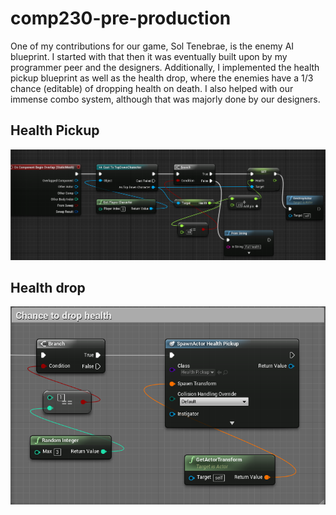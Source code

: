 # comp230-pre-production

One of my contributions for our game, Sol Tenebrae, is the enemy AI blueprint. I started with that then it was eventually built upon by my programmer peer and the designers. Additionally, I implemented the health pickup blueprint as well as the health drop, where the enemies have a 1/3 chance (editable) of dropping health on death. I also helped with our immense combo system, although that was majorly done by our designers.


## Health Pickup
![Healthpickup](https://raw.githubusercontent.com/Klumz/comp230-pre-production/master/Healthpickup.png)


## Health drop
![Healthdrop](https://raw.githubusercontent.com/Klumz/comp230-pre-production/master/Healthdrop.png)
